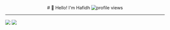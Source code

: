 <div align='center'>
# 👋 Hello! I'm Hafidh 
<img src="https://gpvc.arturio.dev/hafidh7" alt="profile views">  
</div>

---

<img align="center" src="https://github-readme-stats.vercel.app/api/top-langs/?username=hafidh7" /> <img align="center" src="https://github-readme-stats.vercel.app/api?username=hafidh7&show_icons=true" />
